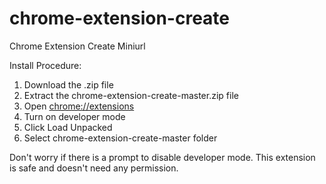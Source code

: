 # chrome-extension-create
Chrome Extension Create Miniurl

Install Procedure:
1. Download the .zip file
2. Extract the chrome-extension-create-master.zip file
3. Open <a href="chrome://extensions">chrome://extensions</a>
4. Turn on developer mode
5. Click Load Unpacked
6. Select chrome-extension-create-master folder

Don't worry if there is a prompt to disable developer mode.
This extension is safe and doesn't need any permission.
